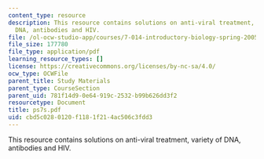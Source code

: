 ```yaml
---
content_type: resource
description: This resource contains solutions on anti-viral treatment, variety of
  DNA, antibodies and HIV.
file: /ol-ocw-studio-app/courses/7-014-introductory-biology-spring-2005/cbd5c0280120f1181f214ac506c3fdd3_ps7s.pdf
file_size: 177780
file_type: application/pdf
learning_resource_types: []
license: https://creativecommons.org/licenses/by-nc-sa/4.0/
ocw_type: OCWFile
parent_title: Study Materials
parent_type: CourseSection
parent_uid: 781f14d9-0e64-919c-2532-b99b626dd3f2
resourcetype: Document
title: ps7s.pdf
uid: cbd5c028-0120-f118-1f21-4ac506c3fdd3
---
```

This resource contains solutions on anti-viral treatment, variety of DNA, antibodies and HIV.